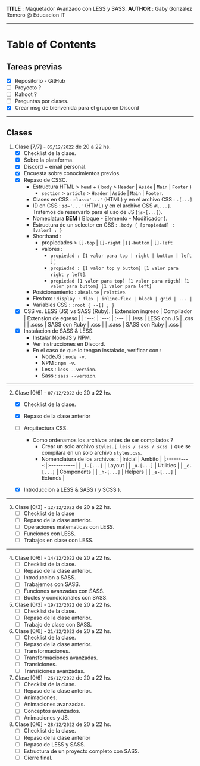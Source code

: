 **TITLE** : Maquetador Avanzado con LESS y SASS.
**AUTHOR** : Gaby Gonzalez Romero @ Educacion IT

---
# Table of Contents
## Tareas previas

- [X] Repositorio - GitHub
- [ ] Proyecto ?
- [ ] Kahoot ?
- [ ] Preguntas por clases.
- [X] Crear msg de bienvenida para el grupo en Discord

---
## Clases
1. Clase [7/7] - `05/12/2022` de 20 a 22 hs.
    - [X] Checklist de la clase.
    - [X] Sobre la plataforma.
    - [X] Discord + email personal.
    - [X] Encuesta sobre conocimientos previos.
    - [X] Repaso de CSSC.
        - Estructura HTML > `head` + ( `body` > `Header` | `Aside` | `Main` | `Footer` )
            - `section` > `article` > `Header` | `Aside` | `Main` | `Footer`.
        - Clases en CSS : `class='...'` (HTML) y en el archivo CSS : `.[...]`
        - ID en CSS : `id='...'` (HTML) y en el archivo CSS `#[...]`. Tratemos de reservarlo para el uso de JS (`js-[...]`). 
        - Nomeclatura **BEM** ( Bloque - Elemento - Modificador ).
        - Estructura de un selector en CSS : `.body { [propiedad] : [valor] ; }`
        - Shorthand :
            - propiedades > `[]-top` | `[]-right` | `[]-buttom` | `[]-left`
            - valores :
                - `propiedad : [1 valor para top | right | buttom | left ]`',
                - `propiedad : [1 valor top y buttom] [1 valor para right y left]`.
                - `propiedad [1 valor para top] [1 valor para rigth] [1 valor para buttom] [1 valor para left]`
        - Posicionamiento : `absolute` | `relative`.
        - Flexbox : `display : flex | inline-flex | block | grid | ... |`
        - Variables CSS : `:root { --[] ; }`
    - [X] CSS vs. LESS (JS) vs SASS (Ruby).
        | Extension ingreso | Compilador    | Extension de egreso   |
        | :---:             | :---:         | :---                  |
        | .less             | LESS con JS   | .css                  |
        | .scss             | SASS con Ruby | .css                  |
        | .sass             | SASS con Ruby | .css                  |
    - [X] Instalacion de SASS & LESS.
        - Instalar NodeJS y NPM.
        - Ver instrucciones en Discord.
        - En el caso de que lo tengan instalado, verificar con :
            - NodeJS : `node -v`.
            - NPM : `npm -v`.
            - Less : `less --version`.
            - Sass : `sass --version`.
---
2. Clase [0/6] - `07/12/2022` de 20 a 22 hs.
    - [X] Checklist de la clase.
    - [X] Repaso de la clase anterior
    - [ ] Arquitectura CSS.
        - Como ordenamos los archivos antes de ser compilados ?
          - Crear un solo archivo `styles.[ less / sass / scss ]` que se compilara en un solo archivo `styles.css`.
          - Nomenclatura de los archivos :
            | Inicial    | Ambito     |
            |:----------:|:-----------|
            | `_l-[...]` | Layout     |
            | `_u-[...]` | Utilities  |
            | `_c-[...]` | Components |
            | `_h-[...]` | Helpers    |
            | `_e-[...]` | Extends    |
    
    - [X] Introduccion a LESS & SASS ( y SCSS ).

---
3. Clase [0/3] - `12/12/2022` de 20 a 22 hs.
    - [ ] Checklist de la clase
    - [ ] Repaso de la clase anterior.
    - [ ] Operaciones matematicas con LESS.
    - [ ] Funciones con LESS.
    - [ ] Trabajos en clase con LESS.

---
4. Clase [0/6] - `14/12/2022` de 20 a 22 hs.
    - [ ] Checklist de la clase.
    - [ ] Repaso de la clase anterior.
    - [ ] Introduccion a SASS.
    - [ ] Trabajemos con SASS.
    - [ ] Funciones avanzadas con SASS.
    - [ ] Bucles y condicionales con SASS.

5. Clase [0/3] - `19/12/2022` de 20 a 22 hs.
    - [ ] Checklist de la clase.
    - [ ] Repaso de la clase anterior.
    - [ ] Trabajo de clase con SASS.

6. Clase [0/6] - `21/12/2022` de 20 a 22 hs. 
    - [ ] Checklist de la clase.
    - [ ] Repaso de la clase anterior.
    - [ ] Transformaciones.
    - [ ] Transformaciones avanzadas.
    - [ ] Transiciones.
    - [ ] Transiciones avanzadas.

7. Clase [0/6] - `26/12/2022` de 20 a 22 hs.
    - [ ] Checklist de la clase.
    - [ ] Repaso de la clase anterior.
    - [ ] Animaciones.
    - [ ] Animaciones avanzadas.
    - [ ] Conceptos avanzados.
    - [ ] Animaciones y JS.

8. Clase [0/6] - `28/12/2022` de 20 a 22 hs.
    - [ ] Checklist de la clase.
    - [ ] Repaso de la clase anterior
    - [ ] Repaso de LESS y SASS.
    - [ ] Estructura de un proyecto completo con SASS.
    - [ ] Cierre final.
